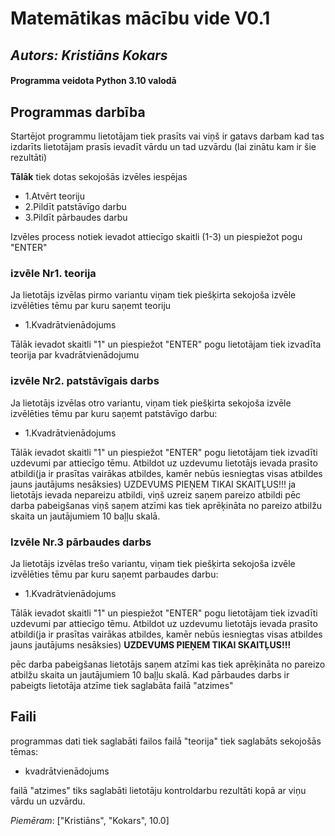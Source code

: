 # **Matemātikas mācību vide V0.1** 
## _Autors: Kristiāns Kokars_
#### Programma veidota Python 3.10 valodā
## Programmas darbība

Startējot programmu lietotājam tiek prasīts vai viņš ir gatavs darbam kad tas izdarīts lietotājam prasīs ievadīt vārdu un tad uzvārdu (lai zinātu kam ir šie rezultāti)

**Tālāk** tiek dotas sekojošās izvēles iespējas
- 1.Atvērt teoriju
- 2.Pildīt patstāvīgo darbu
- 3.Pildīt pārbaudes darbu  

Izvēles process notiek ievadot attiecīgo skaitli (1-3) un piespiežot pogu "ENTER"
### izvēle Nr1. teorija
Ja lietotājs izvēlas pirmo variantu viņam tiek piešķirta sekojoša izvēle izvēlēties tēmu par kuru saņemt teoriju
- 1.Kvadrātvienādojums

Tālāk ievadot skaitli "1" un piespiežot "ENTER" pogu lietotājam tiek izvadīta teorija par kvadrātvienādojumu


### izvēle Nr2. patstāvīgais darbs
Ja lietotājs izvēlas otro variantu, viņam tiek piešķirta sekojoša izvēle izvēlēties tēmu par kuru saņemt patstāvīgo darbu:
- 1.Kvadrātvienādojums

Tālāk ievadot skaitli "1" un piespiežot "ENTER" pogu lietotājam tiek izvadīti uzdevumi par attiecīgo tēmu.
Atbildot uz uzdevumu lietotājs ievada prasīto atbildi(ja ir prasītas vairākas atbildes, kamēr nebūs iesniegtas visas atbildes jauns jautājums nesāksies)
UZDEVUMS PIEŅEM TIKAI SKAITĻUS!!!
ja lietotājs ievada nepareizu atbildi, viņš uzreiz saņem pareizo atbildi
pēc darba pabeigšanas viņš saņem atzīmi kas tiek aprēķināta no pareizo atbilžu skaita un jautājumiem 10 baļļu skalā.

### Izvēle Nr.3 pārbaudes darbs
Ja lietotājs izvēlas trešo variantu, viņam tiek piešķirta sekojoša izvēle izvēlēties tēmu par kuru saņemt parbaudes darbu:
- 1.Kvadrātvienādojums

Tālāk ievadot skaitli "1" un piespiežot "ENTER" pogu lietotājam tiek izvadīti uzdevumi par attiecīgo tēmu.
Atbildot uz uzdevumu lietotājs ievada prasīto atbildi(ja ir prasītas vairākas atbildes, kamēr nebūs iesniegtas visas atbildes jauns jautājums nesāksies)
**UZDEVUMS PIEŅEM TIKAI SKAITĻUS!!!**

pēc darba pabeigšanas lietotājs saņem atzīmi kas tiek aprēķināta no pareizo atbilžu skaita un jautājumiem 10 baļļu skalā.
Kad pārbaudes darbs ir pabeigts lietotāja atzīme tiek saglabāta failā "atzimes"

## **Faili**
programmas dati tiek saglabāti failos
failā "teorija" tiek saglabāts sekojošās tēmas:
- kvadrātvienādojums

failā "atzimes" tiks saglabāti lietotāju kontroldarbu rezultāti kopā ar viņu vārdu un uzvārdu.

 *Piemēram*: ["Kristiāns", "Kokars", 10.0]